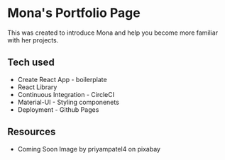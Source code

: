 # Mona's Portfolio Page

This was created to introduce Mona and help you become more familiar with her projects. 

## Tech used
- Create React App - boilerplate
- React Library
- Continuous Integration - CircleCI  
- Material-UI - Styling componenets 
- Deployment - Github Pages

## Resources
- Coming Soon Image by priyampatel4 on pixabay